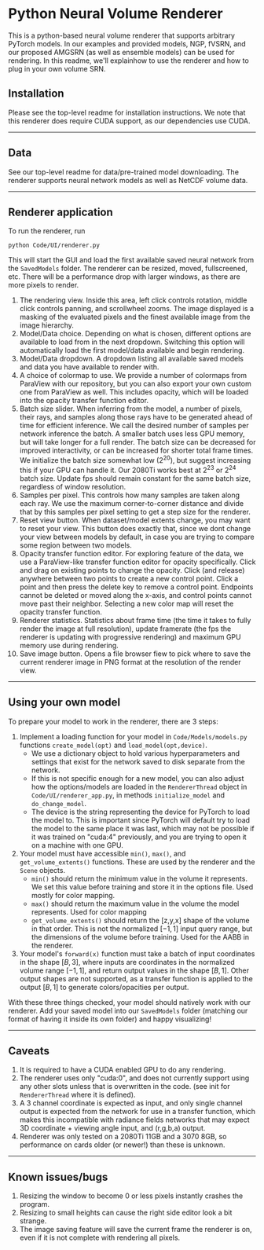 # Python Neural Volume Renderer

This is a python-based neural volume renderer that supports arbitrary PyTorch models.
In our examples and provided models, NGP, fVSRN, and our proposed AMGSRN (as well as ensemble models) can be used for rendering.
In this readme, we'll explainhow to use the renderer and how to plug in your own volume SRN.

## Installation

Please see the top-level readme for installation instructions. 
We note that this renderer does require CUDA support, as our dependencies use CUDA.

---

## Data

See our top-level readme for data/pre-trained model downloading. 
The renderer supports neural network models as well as NetCDF volume data.


---

## Renderer application

To run the renderer, run
```
python Code/UI/renderer.py
```

This will start the GUI and load the first available saved neural network from the ```SavedModels``` folder.
The renderer can be resized, moved, fullscreened, etc.
There will be a performance drop with larger windows, as there are more pixels to render.

1. The rendering view.
Inside this area, left click controls rotation, middle click controls panning, and scrollwheel zooms.
The image displayed is a masking of the evaluated pixels and the finest available image from the image hierarchy.
2. Model/Data choice.
Depending on what is chosen, different options are available to load from in the next dropdown. 
Switching this option will automatically load the first model/data available and begin rendering.
3. Model/Data dropdown.
A dropdown listing all available saved models and data you have available to render with.
4. A choice of colormap to use.
We provide a number of colormaps from ParaView with our repository, but you can also export your own custom one from ParaView as well.
This includes opacity, which will be loaded into the opacity transfer function editor.
5. Batch size slider.
When inferring from the model, a number of pixels, their rays, and samples along those rays have to be generated ahead of time for efficient inference.
We call the desired number of samples per network inference the batch.
A smaller batch uses less GPU memory, but will take longer for a full render.
The batch size can be decreased for improved interactivity, or can be increased for shorter total frame times.
We initialize the batch size somewhat low ($2^20$), but suggest increasing this if your GPU can handle it. 
Our 2080Ti works best at $2^23$ or $2^24$ batch size.
Update fps should remain constant for the same batch size, regardless of window resolution.
6. Samples per pixel.
This controls how many samples are taken along each ray. 
We use the maximum corner-to-corner distance and divide that by this samples per pixel setting to get a step size for the renderer.
7. Reset view button.
When dataset/model extents change, you may want to reset your view. 
This button does exactly that, since we dont change your view between models by default, in case you are trying to compare some region between two models.
8. Opacity transfer function editor.
For exploring feature of the data, we use a ParaView-like transfer function editor for opacity specifically.
Click and drag on existing points to change the opacity.
Click (and release) anywhere between two points to create a new control point.
Click a point and then press the delete key to remove a control point.
Endpoints cannot be deleted or moved along the x-axis, and control points cannot move past their neighbor.
Selecting a new color map will reset the opacity transfer function.
9. Renderer statistics.
Statistics about frame time (the time it takes to fully render the image at full resolution), update framerate (the fps the renderer is updating with progressive rendering) and maximum GPU memory use during rendering.
10. Save image button.
Opens a file browser fiew to pick where to save the current renderer image in PNG format at the resolution of the render view.

---

## Using your own model

To prepare your model to work in the renderer, there are 3 steps:
1. Implement a loading function for your model in ```Code/Models/models.py``` functions ```create_model(opt)``` and ```load_model(opt,device)```.
   - We use a dictionary object to hold various hyperparameters and settings that exist for the network saved to disk separate from the network.
   - If this is not specific enough for a new model, you can also adjust how the options/models are loaded in the ```RendererThread``` object in ```Code/UI/renderer_app.py```, in methods ```initialize_model``` and ```do_change_model```.
   - The device is the string representing the device for PyTorch to load the model to. This is important since PyTorch will default try to load the model to the same place it was last, which may not be possible if it was trained on "cuda:4" previously, and you are trying to open it on a machine with one GPU.
2. Your model must have accessible ```min()```, ```max()```, and ```get_volume_extents()``` functions. These are used by the renderer and the ```Scene``` objects.
   - ```min()``` should return the minimum value in the volume it represents. We set this value before training and store it in the options file. Used mostly for color mapping.
   - ```max()``` should return the maximum value in the volume the model represents. Used for color mapping
   - ```get_volume_extents()``` should return the [z,y,x] shape of the volume in that order. This is not the normalized $[-1, 1]$ input query range, but the dimensions of the volume before training. Used for the AABB in the renderer.
3. Your model's ```forward(x)``` function must take a batch of input coordinates in the shape $[B, 3]$, where inputs are coordinates in the normalized volume range $[-1, 1]$, and return output values in the shape $[B,1]$. Other output shapes are not supported, as a transfer function is applied to the output $[B,1]$ to generate colors/opacities per output.

With these three things checked, your model should natively work with our renderer.
Add your saved model into our ```SavedModels``` folder (matching our format of having it inside its own folder) and happy visualizing!


---

## Caveats

1. It is required to have a CUDA enabled GPU to do any rendering.
2. The renderer uses only "cuda:0", and does not currently support using any other slots unless that is overwritten in the code. (see init for ```RendererThread``` where it is defined).
3. A 3 channel coordinate is expected as input, and only single channel output is expected from the network for use in a transfer function, which makes this incompatible with radiance fields networks that may expect 3D coordinate + viewing angle input, and (r,g,b,a) output. 
4. Renderer was only tested on a 2080Ti 11GB and a 3070 8GB, so performance on cards older (or newer!) than these is unknown.

---
## Known issues/bugs

1. Resizing the window to become 0 or less pixels instantly crashes the program.
2. Resizing to small heights can cause the right side editor look a bit strange.
3. The image saving feature will save the current frame the renderer is on, even if it is not complete with rendering all pixels.